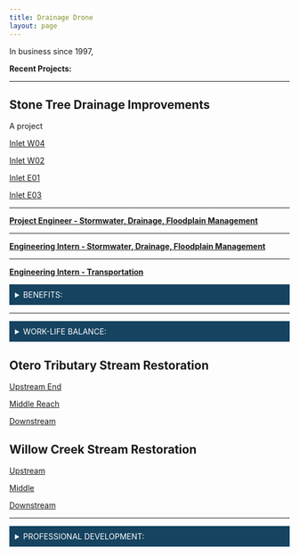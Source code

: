 ```yaml
---
title: Drainage Drone
layout: page
---
```


In business since 1997,

**Recent Projects:**

<hr>

## Stone Tree Drainage Improvements

A project

[Inlet W04](../drainagedrone\stone-tree\W04\index.html)

[Inlet W02](../project\drone\stone-tree\W02\index.html)

[Inlet E01](../drainagedrone\360\stone-tree\E01\index.html)

[Inlet E03](../project\drone\stone-tree\E3\index.html)


<hr>

<a href="/careers/PE_Storm" target="_blank"> <b>Project Engineer - Stormwater, Drainage, Floodplain Management</b></a>


<hr>

<a href="/careers/EI_Storm" target="_blank"> <b>Engineering Intern - Stormwater, Drainage, Floodplain Management</b></a>

<hr>

<a href="/careers/EI_Transportation" target="_blank"> <b>Engineering Intern - Transportation</b></a>
<div style="background-color:#154360;color:#FDFEFE;padding:10px;">
  <details>
  <summary style="color:#FDFEFE; font-style:bold;">BENEFITS:</summary>

  The benefit of working for a growing firm with 30+ employees is the opportunity to make a difference, work on a variety of projects, affect company culture, and implement positive change. Our rewards package includes a competitive salary with professional/career growth opportunities, medical/dental/vision/life/disability insurance, 8 paid holidays, accruing PTO, 401(k), performance-based bonuses, and fees paid for professional society participation.

  </details>
</div>

<hr>


<div style="background-color:#154360;color:#FDFEFE;padding:10px;">
  <details>
  <summary style="color:#FDFEFE; font-style:bold;">WORK-LIFE BALANCE:</summary>

  With ICON’s flex-time work environment, we work 4.5 days a week (four 9-hour days and a half day on Friday). You also have the option to work two of those days from a home office. At ICON, you will enjoy interacting with good people, collaborate in engaging design conversations, socialize at various company sponsored and social events (including happy hours, bowling, chili cook-off, super bowl squares, holiday parties, and season tickets to Rockies games), become involved with internal committees, and it’s important to us that you work toward achieving your personal and career goals.

  </details>
</div>

## Otero Tributary Stream Restoration
[Upstream End](../project\drone\otero-tributary\us\index.html)

[Middle Reach](../project\drone\otero-tributary\mid\index.html)

[Downstream](../project\drone\otero-tributary\ds\index.html)



## Willow Creek Stream Restoration
[Upstream](../project\drone\willow-creek-sterling-ranch\us\index.html)

[Middle](../project\drone\willow-creek-sterling-ranch\mid\index.html)

[Downstream](../project\drone\willow-creek-sterling-ranch\ds\index.html)

<hr>


 <div style="background-color:#154360;color:#FDFEFE;padding:10px;">
   <details>
   <summary style="color:#FDFEFE; font-style:bold;">PROFESSIONAL DEVELOPMENT:</summary>

   To help our staff stay current in our industry, we provide monthly “lunch and learn” sessions in the office to provide staff the opportunity to do exactly that: have lunch together and learn something new! We also pay for membership dues to professional organizations and attendance at professional conferences/seminars.

   </details>
 </div>
